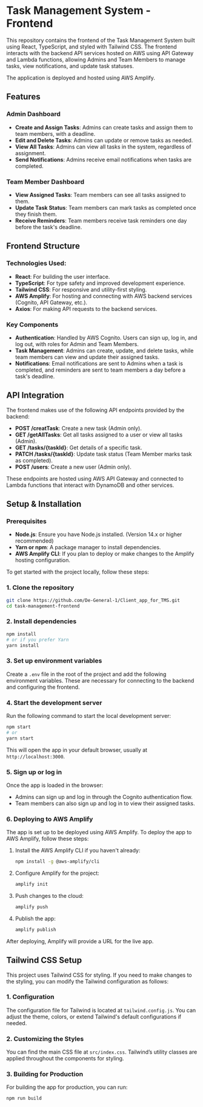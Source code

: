 # Task Management System - Frontend

This repository contains the frontend of the Task Management System built using React, TypeScript, and styled with Tailwind CSS. The frontend interacts with the backend API services hosted on AWS using API Gateway and Lambda functions, allowing Admins and Team Members to manage tasks, view notifications, and update task statuses.

The application is deployed and hosted using AWS Amplify.

## Features

### Admin Dashboard

- **Create and Assign Tasks**: Admins can create tasks and assign them to team members, with a deadline.
- **Edit and Delete Tasks**: Admins can update or remove tasks as needed.
- **View All Tasks**: Admins can view all tasks in the system, regardless of assignment.
- **Send Notifications**: Admins receive email notifications when tasks are completed.

### Team Member Dashboard

- **View Assigned Tasks**: Team members can see all tasks assigned to them.
- **Update Task Status**: Team members can mark tasks as completed once they finish them.
- **Receive Reminders**: Team members receive task reminders one day before the task's deadline.

## Frontend Structure

### Technologies Used:

- **React**: For building the user interface.
- **TypeScript**: For type safety and improved development experience.
- **Tailwind CSS**: For responsive and utility-first styling.
- **AWS Amplify**: For hosting and connecting with AWS backend services (Cognito, API Gateway, etc.).
- **Axios**: For making API requests to the backend services.

### Key Components

- **Authentication**: Handled by AWS Cognito. Users can sign up, log in, and log out, with roles for Admin and Team Members.
- **Task Management**: Admins can create, update, and delete tasks, while team members can view and update their assigned tasks.
- **Notifications**: Email notifications are sent to Admins when a task is completed, and reminders are sent to team members a day before a task's deadline.

## API Integration

The frontend makes use of the following API endpoints provided by the backend:

- **POST /creatTask**: Create a new task (Admin only).
- **GET /getAllTasks**: Get all tasks assigned to a user or view all tasks (Admin).
- **GET /tasks/{taskId}**: Get details of a specific task.
- **PATCH /tasks/{taskId}**: Update task status (Team Member marks task as completed).
- **POST /users**: Create a new user (Admin only).

These endpoints are hosted using AWS API Gateway and connected to Lambda functions that interact with DynamoDB and other services.

## Setup & Installation

### Prerequisites

- **Node.js**: Ensure you have Node.js installed. (Version 14.x or higher recommended)
- **Yarn or npm**: A package manager to install dependencies.
- **AWS Amplify CLI**: If you plan to deploy or make changes to the Amplify hosting configuration.

To get started with the project locally, follow these steps:

### 1. Clone the repository

```bash
git clone https://github.com/De-General-1/Client_app_for_TMS.git
cd task-management-frontend
```

### 2. Install dependencies

```bash
npm install
# or if you prefer Yarn
yarn install
```

### 3. Set up environment variables

Create a `.env` file in the root of the project and add the following environment variables. These are necessary for connecting to the backend and configuring the frontend.

### 4. Start the development server

Run the following command to start the local development server:

```bash
npm start
# or
yarn start
```

This will open the app in your default browser, usually at `http://localhost:3000`.

### 5. Sign up or log in

Once the app is loaded in the browser:

- Admins can sign up and log in through the Cognito authentication flow.
- Team members can also sign up and log in to view their assigned tasks.

### 6. Deploying to AWS Amplify

The app is set up to be deployed using AWS Amplify. To deploy the app to AWS Amplify, follow these steps:

1. Install the AWS Amplify CLI if you haven't already:

   ```bash
   npm install -g @aws-amplify/cli
   ```

2. Configure Amplify for the project:

   ```bash
   amplify init
   ```

3. Push changes to the cloud:

   ```bash
   amplify push
   ```

4. Publish the app:
   ```bash
   amplify publish
   ```

After deploying, Amplify will provide a URL for the live app.

## Tailwind CSS Setup

This project uses Tailwind CSS for styling. If you need to make changes to the styling, you can modify the Tailwind configuration as follows:

### 1. Configuration

The configuration file for Tailwind is located at `tailwind.config.js`. You can adjust the theme, colors, or extend Tailwind's default configurations if needed.

### 2. Customizing the Styles

You can find the main CSS file at `src/index.css`. Tailwind’s utility classes are applied throughout the components for styling.

### 3. Building for Production

For building the app for production, you can run:

```bash
npm run build

```
